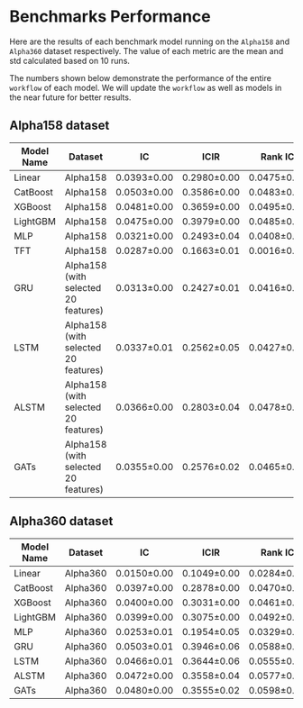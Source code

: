 # Benchmarks Performance

Here are the results of each benchmark model running on the `Alpha158` and `Alpha360` dataset respectively. The value of each metric are the mean and std calculated based on 10 runs.

The numbers shown below demonstrate the performance of the entire `workflow` of each model. We will update the `workflow` as well as models in the near future for better results.

## Alpha158 dataset
| Model Name | Dataset | IC | ICIR | Rank IC | Rank ICIR | Annualized Return | Information Ratio | Max Drawdown |
|---|---|---|---|---|---|---|---|---|
| Linear | Alpha158 | 0.0393±0.00 | 0.2980±0.00| 0.0475±0.00 | 0.3546±0.00 | 0.0795±0.00 | 1.0712±0.00| -0.1449±0.00 |
| CatBoost | Alpha158 | 0.0503±0.00 | 0.3586±0.00| 0.0483±0.00 | 0.3667±0.00 | 0.1080±0.00 | 1.1567±0.00| -0.0787±0.00 |
| XGBoost | Alpha158 | 0.0481±0.00 | 0.3659±0.00| 0.0495±0.00 | 0.4033±0.00 | 0.1111±0.00 | 1.2915±0.00| -0.0893±0.00 |
| LightGBM | Alpha158 | 0.0475±0.00 | 0.3979±0.00| 0.0485±0.00 | 0.4123±0.00 | 0.1143±0.00 | 1.2744±0.00| -0.0800±0.00 |
| MLP | Alpha158 | 0.0321±0.00 | 0.2493±0.04| 0.0408±0.00 | 0.3134±0.03 | 0.0661±0.03 | 0.7884±0.39| -0.1038±0.03 |
| TFT | Alpha158 | 0.0287±0.00 | 0.1663±0.01| 0.0016±0.00 | 0.0095±0.02 | 0.0205±0.02 | 0.1758±0.19| -0.1990±0.04 |
| GRU | Alpha158 (with selected 20 features) | 0.0313±0.00 | 0.2427±0.01 | 0.0416±0.00 | 0.3370±0.01 | 0.0335±0.01 | 0.4808±0.22 | -0.1112±0.03 |
| LSTM | Alpha158 (with selected 20 features) | 0.0337±0.01 | 0.2562±0.05 | 0.0427±0.01 | 0.3392±0.04 | 0.0269±0.06 | 0.3385±0.74 | -0.1285±0.04 |
| ALSTM | Alpha158 (with selected 20 features) | 0.0366±0.00 | 0.2803±0.04 | 0.0478±0.00 | 0.3770±0.02 | 0.0520±0.03 | 0.7115±0.30 | -0.0986±0.01 |
| GATs | Alpha158 (with selected 20 features) | 0.0355±0.00 | 0.2576±0.02 | 0.0465±0.00 | 0.3585±0.00 | 0.0509±0.02 | 0.7212±0.22 | -0.0821±0.01 |

## Alpha360 dataset
| Model Name | Dataset | IC | ICIR | Rank IC | Rank ICIR | Annualized Return | Information Ratio | Max Drawdown |
|---|---|---|---|---|---|---|---|---|
| Linear | Alpha360 | 0.0150±0.00 | 0.1049±0.00| 0.0284±0.00 | 0.1970±0.00 | -0.0655±0.00 | -0.6985±0.00| -0.2961±0.00 |
| CatBoost | Alpha360 | 0.0397±0.00 | 0.2878±0.00| 0.0470±0.00 | 0.3703±0.00 | 0.0342±0.00 | 0.4092±0.00| -0.1057±0.00 |
| XGBoost | Alpha360 | 0.0400±0.00 | 0.3031±0.00| 0.0461±0.00 | 0.3862±0.00 | 0.0528±0.00 | 0.6307±0.00| -0.1113±0.00 |
| LightGBM | Alpha360 | 0.0399±0.00 | 0.3075±0.00| 0.0492±0.00 | 0.4019±0.00 | 0.0323±0.00 | 0.4370±0.00| -0.0917±0.00 |
| MLP | Alpha360 | 0.0253±0.01 | 0.1954±0.05| 0.0329±0.00 | 0.2687±0.04 | 0.0161±0.01 | 0.1989±0.19| -0.1275±0.03 |
| GRU | Alpha360 | 0.0503±0.01 | 0.3946±0.06| 0.0588±0.00 | 0.4737±0.05 | 0.0799±0.02 | 1.0940±0.26| -0.0810±0.03 |
| LSTM | Alpha360 | 0.0466±0.01 | 0.3644±0.06| 0.0555±0.00 | 0.4451±0.04 | 0.0783±0.05 | 1.0539±0.65| -0.0844±0.03 |
| ALSTM | Alpha360 | 0.0472±0.00 | 0.3558±0.04| 0.0577±0.00 | 0.4522±0.04 | 0.0522±0.02 | 0.7090±0.32| -0.1059±0.03 |
| GATs | Alpha360 | 0.0480±0.00 | 0.3555±0.02| 0.0598±0.00 | 0.4616±0.01 | 0.0857±0.03 | 1.1317±0.42| -0.0917±0.01 |